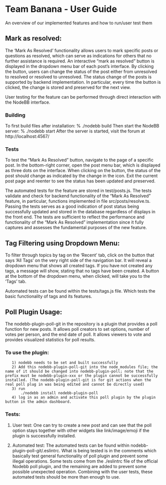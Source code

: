 # Team Banana - User Guide
An overview of our implemented features and how to run/user test them

## Mark as resolved:
The ‘Mark As Resolved’ functionality allows users to mark specific posts or questions as resolved, which can serve as indications for others that no further assistance is required. An interactive “mark as resolved” button is displayed in the dropdown menu bar of each post’s interface. By clicking the button, users can change the status of the post either from unresolved to resolved or resolved to unresolved. The status change of the posts is supported by backend implementation. In particular, every time the button is clicked, the change is stored and preserved for the next view. 

User testing for the feature can be performed through direct interaction with the NodeBB interface. 
### Building
To first build files after installation: 
% ./nodebb build 
Then start the NodeBB server:
% ./nodebb start 
After the server is started, visit the forum at http://localhost:4567/

### Tests
To test the “Mark As Resolved” button, navigate to the page of a specific post. In the bottom-right corner, open the post menu bar, which is displayed as three dots on the interface. When clicking on the button, the status of the post should change as indicated by the change in the icon. Exit the current post page and reenter to see the status has been updated and preserved. 

The automated tests for the feature are stored in test/posts.js. The tests validate and check for backend functionality of the “Mark As Resolved” feature, in particular, functions implemented in file src/posts/resolve.ts. Passing the tests serves as a good indication of post status being successfully updated and stored in the database regardless of displays in the front end. The tests are sufficient to reflect the performance and functionality of the “Mark As Resolved” implementation since it fully captures and assesses the fundamental purposes of the new feature. 

## Tag Filtering using Dropdown Menu:
To filter through topics by tag on the ‘Recent’ tab, click on the button that says ‘All Tags’ on the very right side of the navigation bar. It will reveal a dropdown menu that shows all created tags. If you have not created any tags, a message will show, stating that no tags have been created. A button at the bottom of the dropdown menu, when clicked, will take you to the ‘Tags’ tab.

Automated tests can be found within the tests/tags.js file. Which tests the basic functionality of tags and its features.

## Poll Plugin Usage:
The nodebb-plugin-poll-git in the repository is a plugin that provides a poll function for new posts. It allows poll creators to set options, number of votes per person, and the end date of poll. It allows viewers to vote and provides visualized statistics for poll results.


### To use the plugin:
       1) nodebb needs to be set and built successfully
       2) Add this nodebb-plugin-poll-git into the node_modules file; the name of it should be changed into nodebb-plugin-poll; note that the prefix must be nodebb-plugin-xxx or the plugin cannot be successfully installed. (The nodebb-plugin-poll-git is for git actions when the real poll plug in was being edited and cannot be directly used)
       3) run
           ./nodebb install nodebb-plugin-poll
       4) log in as an admin and activate this poll plugin by the plugin button in the admin dashboard.

### Tests:
   1) User test:
       One can try to create a new post and can see that the poll option stays together with other widgets like link/image/emoji if the plugin is successfully installed.


   2) Automated test:
       The automated tests can be found within nodebb-plugin-poll-git/.eslintrc. What is being tested is in the comments which basically test general functionality of poll plugin and prevent some illegal operations.
       Some tests come from the ./eslintrc file of the official Nodebb poll plugin, and the remaining are added to prevent some possible unexpected operation. Combining with the user tests, these automated tests should be more than enough to use.